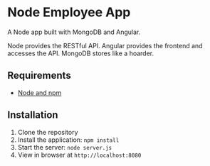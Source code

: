 # Node Employee App

A Node app built with MongoDB and Angular.

Node provides the RESTful API. Angular provides the frontend and accesses the API. MongoDB stores like a hoarder.

## Requirements

- [Node and npm](http://nodejs.org)

## Installation

1. Clone the repository
2. Install the application: `npm install`
3. Start the server: `node server.js`
4. View in browser at `http://localhost:8080`